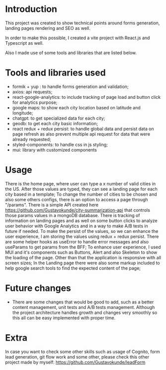 # Introduction

This project was created to show technical points around forms generation, landing pages rendering and SEO as well.

In order to make this possible, I created a vite project with React.js and Typescript as well.

Also I made use of some tools and libraries that are listed below.  

# Tools and libraries used

- formik + yup : to handle forms generation and validation;
- axios: api requests;
- react-google-analytics: to include tracking of page load and button click for analytics purpose;
- google maps: to show each city location based on latitude and longitude;
- chatgpt: to get specialized data for each city;
- geodb: to get each city basic information;
- react redux + redux persist: to handle global data and persist data on page refresh as also prevent multiple api request for data that were already requested;
- styled-components: to handle css in js styling;
- mui: library with customized components


# Usage
There is the home page, where user can type a x number of valid cities in the US. 
After those values are typed, they can see a landing page for each city based in a template;
To change the number of cities to be chosen and also some others configs, there is an option to access a page through "/params". There is a simple API created here https://github.com/Gustavokunde/city-summarization-api that controls those params values in a mongoDB database.
There is tracking of information on landing pages and as well on some button clicks to analyze user behavior with Google Analytics and in a way to make A/B tests in future if needed.
To make the persist of the values, so we can enhance the user experience, I am storing the values using redux + redux persist.
There are some helper hooks as useError to handle error messages and also useParams to get params from the BFF;
To enhance user experience, I used MUI and it's components such as Buttons, Alert and also Skeleton to show the loading of the page. Other than that the application is responsive with all screen sizes;
In the Landing page there were also some markup included to help google search tools to find the expected content of the page;


# Future changes
- There are some changes that would be good to add, such as a better content management, unit tests and A/B tests management. Although the project architecture handles growth and changes very smoothly so this all can be easy implemented with proper time.


# Extra

In case you want to check some other skills such as usage of Cognito, form lead generation, git flow work and some other, please check this other project made by myself: https://github.com/Gustavokunde/leadForm
